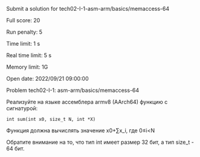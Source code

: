 Submit a solution for tech02-I-1-asm-arm/basics/memaccess-64

Full score:	20

Run penalty:	5

Time limit:	1 s

Real time limit:	5 s

Memory limit:	1G

Open date:	2022/09/21 09:00:00

Problem tech02-I-1: asm-arm/basics/memaccess-64

Реализуйте на языке ассемблера armv8 (AArch64) функцию с сигнатурой:
```
int sum(int x0, size_t N, int *X)
```
Функция должна вычислять значение x0+∑x_i, где 0≤i<N

Обратите внимание на то, что тип int имеет размер 32 бит, а тип size_t - 64 бит.